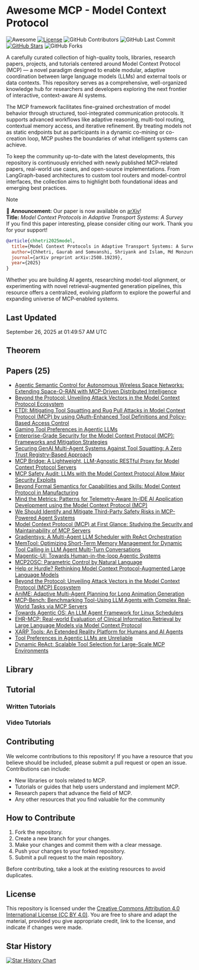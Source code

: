 # Awesome MCP - Model Context Protocol 

![Awesome](https://awesome.re/badge.svg)
[![License](https://img.shields.io/badge/license-MIT-blue.svg)](LICENSE)
![GitHub Contributors](https://img.shields.io/github/contributors/gauravfs-14/awesome-mcp.svg)
![GitHub Last Commit](https://img.shields.io/github/last-commit/gauravfs-14/awesome-mcp.svg)
[![GitHub Stars](https://img.shields.io/github/stars/gauravfs-14/awesome-mcp.svg?style=social)](https://github.com/gauravfs-14/awesome-mcp)
![GitHub Forks](https://img.shields.io/github/forks/gauravfs-14/awesome-mcp.svg)

A carefully curated collection of high-quality tools, libraries, research papers, projects, and tutorials centered around Model Context Protocol (MCP) — a novel paradigm designed to enable modular, adaptive coordination between large language models (LLMs) and external tools or data contexts. This repository serves as a comprehensive, well-organized knowledge hub for researchers and developers exploring the next frontier of interactive, context-aware AI systems.

The MCP framework facilitates fine-grained orchestration of model behavior through structured, tool-integrated communication protocols. It supports advanced workflows like adaptive reasoning, multi-tool routing, contextual memory access, and iterative refinement. By treating models not as static endpoints but as participants in a dynamic co-mining or co-creation loop, MCP pushes the boundaries of what intelligent systems can achieve.

To keep the community up-to-date with the latest developments, this repository is continuously enriched with newly published MCP-related papers, real-world use cases, and open-source implementations. From LangGraph-based architectures to custom tool routers and model-control interfaces, the collection aims to highlight both foundational ideas and emerging best practices.

> [!NOTE]
> 📢 **Announcement:** Our paper is now available on [arXiv](https://arxiv.org/abs/2508.19239)!  
> **Title:** *Model Context Protocols in Adaptive Transport Systems: A Survey*  
> If you find this paper interesting, please consider citing our work. Thank you for your support!

```bibtex
@article{chhetri2025model,
  title={Model Context Protocols in Adaptive Transport Systems: A Survey},
  author={Chhetri, Gaurab and Somvanshi, Shriyank and Islam, Md Monzurul and Brotee, Shamyo and Mimi, Mahmuda Sultana and Koirala, Dipti and Pandey, Biplov and Das, Subasish},
  journal={arXiv preprint arXiv:2508.19239},
  year={2025}
}
```

Whether you are building AI agents, researching model-tool alignment, or experimenting with novel retrieval-augmented generation pipelines, this resource offers a centralized, evolving platform to explore the powerful and expanding universe of MCP-enabled systems.

## Last Updated
September 26, 2025 at 01:49:57 AM UTC


## Theorem

## Papers (25)
- [Agentic Semantic Control for Autonomous Wireless Space Networks: Extending Space-O-RAN with MCP-Driven Distributed Intelligence](https://arxiv.org/abs/2506.10925)
- [Beyond the Protocol: Unveiling Attack Vectors in the Model Context Protocol Ecosystem](https://arxiv.org/abs/2506.02040)
- [ETDI: Mitigating Tool Squatting and Rug Pull Attacks in Model Context Protocol (MCP) by using OAuth-Enhanced Tool Definitions and Policy-Based Access Control](https://arxiv.org/abs/2506.01333)
- [Gaming Tool Preferences in Agentic LLMs](https://arxiv.org/abs/2505.18135)
- [Enterprise-Grade Security for the Model Context Protocol (MCP): Frameworks and Mitigation Strategies](https://arxiv.org/abs/2504.08623)
- [Securing GenAI Multi-Agent Systems Against Tool Squatting: A Zero Trust Registry-Based Approach](https://arxiv.org/abs/2504.19951)
- [MCP Bridge: A Lightweight, LLM-Agnostic RESTful Proxy for Model Context Protocol Servers](https://arxiv.org/abs/2504.08999)
- [MCP Safety Audit: LLMs with the Model Context Protocol Allow Major Security Exploits](https://arxiv.org/abs/2504.03767)
- [Beyond Formal Semantics for Capabilities and Skills: Model Context Protocol in Manufacturing](https://arxiv.org/abs/2506.11180)
- [Mind the Metrics: Patterns for Telemetry-Aware In-IDE AI Application Development using the Model Context Protocol (MCP)](https://arxiv.org/abs/2506.11019)
- [We Should Identify and Mitigate Third-Party Safety Risks in MCP-Powered Agent Systems](https://arxiv.org/abs/2506.13666)
- [Model Context Protocol (MCP) at First Glance: Studying the Security and Maintainability of MCP Servers](https://arxiv.org/abs/2506.13538)
- [Gradientsys: A Multi-Agent LLM Scheduler with ReAct Orchestration](https://arxiv.org/abs/2507.06520)
- [MemTool: Optimizing Short-Term Memory Management for Dynamic Tool Calling in LLM Agent Multi-Turn Conversations](https://arxiv.org/abs/2507.21428)
- [Magentic-UI: Towards Human-in-the-loop Agentic Systems](https://arxiv.org/abs/2507.22358)
- [MCP2OSC: Parametric Control by Natural Language](https://arxiv.org/abs/2508.10414)
- [Help or Hurdle? Rethinking Model Context Protocol-Augmented Large Language Models](https://arxiv.org/abs/2508.12566)
- [Beyond the Protocol: Unveiling Attack Vectors in the Model Context Protocol (MCP) Ecosystem](https://arxiv.org/abs/2506.02040)
- [AniME: Adaptive Multi-Agent Planning for Long Animation Generation](https://arxiv.org/abs/2508.18781)
- [MCP-Bench: Benchmarking Tool-Using LLM Agents with Complex Real-World Tasks via MCP Servers](https://arxiv.org/abs/2508.20453)
- [Towards Agentic OS: An LLM Agent Framework for Linux Schedulers](https://arxiv.org/abs/2509.01245)
- [EHR-MCP: Real-world Evaluation of Clinical Information Retrieval by Large Language Models via Model Context Protocol](https://arxiv.org/abs/2509.15957)
- [XARP Tools: An Extended Reality Platform for Humans and AI Agents](https://arxiv.org/abs/2508.04108)
- [Tool Preferences in Agentic LLMs are Unreliable](https://arxiv.org/abs/2505.18135)
- [Dynamic ReAct: Scalable Tool Selection for Large-Scale MCP Environments](https://arxiv.org/abs/2509.20386)


## Library

## Tutorial

### Written Tutorials

### Video Tutorials

## Contributing

We welcome contributions to this repository! If you have a resource that you believe should be included, please submit a pull request or open an issue. Contributions can include:

- New libraries or tools related to MCP.
- Tutorials or guides that help users understand and implement MCP.
- Research papers that advance the field of MCP.
- Any other resources that you find valuable for the community

## How to Contribute

1. Fork the repository.
2. Create a new branch for your changes.
3. Make your changes and commit them with a clear message.
4. Push your changes to your forked repository.
5. Submit a pull request to the main repository.

Before contributing, take a look at the existing resources to avoid duplicates.

## License

This repository is licensed under the [Creative Commons Attribution 4.0 International License (CC BY 4.0)](LICENSE). You are free to share and adapt the material, provided you give appropriate credit, link to the license, and indicate if changes were made.

## Star History

[![Star History Chart](https://api.star-history.com/svg?repos=gauravfs-14/awesome-mcp)](https://star-history.com/#gauravfs-14/awesome-mcp&Date)
